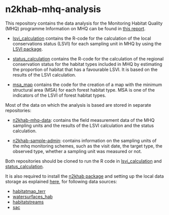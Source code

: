 # n2khab-mhq-analysis
This repository contains the data analysis for the Monitoring Habitat Quality (MHQ) programme 
Information on MHQ can be found in [this report](https://publicaties.vlaanderen.be/view-file/52364).

+ [lsvi_calculation](https://github.com/inbo/n2khab-mhq-analysis/tree/main/source/lsvi_calculation)
contains the R-code for the calculation of the local conservations status (LSVI) for each
sampling unit in MHQ by using the [LSVI package](https://inbo.github.io/LSVI/index.html).

+ [status_calculation](https://github.com/inbo/n2khab-mhq-analysis/tree/main/source/status_calculation)
contains the R-code for the calculation of the regional conservation status for the habitat types
included in MHQ by estimating the proportion of habitat that has a favourable LSVI.
It is based on the results of the LSVI calculation.

+ [msa_map](https://github.com/inbo/n2khab-mhq-analysis/tree/main/source/msa_map) contains the code 
for the creation of a map with the minimum structural area (MSA) for each forest habitat type.
MSA is one of the indicators of the LSVI of forest habitat types.

Most of the data on which the analysis is based are stored in separate repositories:

+ [n2khab-mhq-data](https://github.com/inbo/n2khab-mhq-data): contains the field measurement data of the MHQ sampling units
and the results of the LSVI calculation and the status calculation.

+ [n2khab-sample-admin](https://github.com/inbo/n2khab-sample-admin): contains information on the sampling units of the mhq monitoring schemes, 
such as the visit date, the target type, the observed type, whether a sampling unit was measured or not.

Both repositories should be cloned to run the R code in [lsvi_calculation](https://github.com/inbo/n2khab-mhq-analysis/tree/main/source/lsvi_calculation) and 
[status_calculation](https://github.com/inbo/n2khab-mhq-analysis/tree/main/source/status_calculation).

It is also required to install the [n2khab package](https://inbo.github.io/n2khab/index.html)
and setting up the local data storage as explained [here](https://inbo.github.io/n2khab/articles/v020_datastorage.html),
for following data sources:

+ [habitatmap_terr](https://zenodo.org/records/13886579)
+ [watersurfaces_hab](https://zenodo.org/records/14621825)
+ [habitatstreams](https://zenodo.org/records/10353508)
+ [sac](https://zenodo.org/records/3386815)








